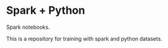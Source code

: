 # Spark + Python
Spark notebooks.

This is a repository for training with spark and python datasets. 
